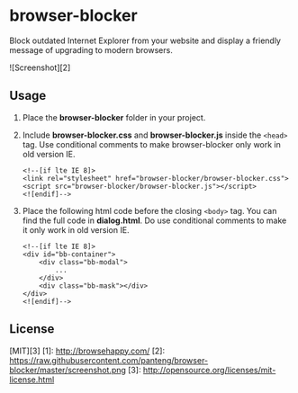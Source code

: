 # browser-blocker
Block outdated Internet Explorer from your website and display a friendly message of upgrading to modern browsers.

![Screenshot][2]

## Usage

 1. Place the **browser-blocker** folder in your project.
 2. Include **browser-blocker.css** and **browser-blocker.js** inside the `<head>` tag. Use conditional comments to make browser-blocker only work in old version IE.
 
        <!--[if lte IE 8]>
        <link rel="stylesheet" href="browser-blocker/browser-blocker.css">
        <script src="browser-blocker/browser-blocker.js"></script>
        <![endif]-->
 3. Place the following html code before the closing `<body>` tag. You can find the full code in **dialog.html**. Do use conditional comments to make it only work in old version IE.

        <!--[if lte IE 8]>
        <div id="bb-container">
            <div class="bb-modal">
                ...
            </div>
            <div class="bb-mask"></div>
        </div>
        <![endif]-->

## License
[MIT][3]
  [1]: http://browsehappy.com/
  [2]: https://raw.githubusercontent.com/panteng/browser-blocker/master/screenshot.png
  [3]: http://opensource.org/licenses/mit-license.html
